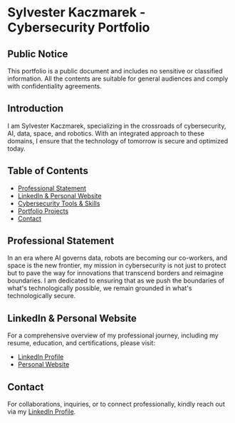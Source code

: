 # Sylvester Kaczmarek - Cybersecurity Portfolio

## Public Notice
This portfolio is a public document and includes no sensitive or classified information. All the contents are suitable for general audiences and comply with confidentiality agreements.

## Introduction

I am Sylvester Kaczmarek, specializing in the crossroads of cybersecurity, AI, data, space, and robotics. With an integrated approach to these domains, I ensure that the technology of tomorrow is secure and optimized today.

## Table of Contents

- [Professional Statement](#professional-statement)
- [LinkedIn & Personal Website](#linkedin--personal-website)
- [Cybersecurity Tools & Skills](skills.md)
- [Portfolio Projects](projects/)
- [Contact](#contact)

## Professional Statement

In an era where AI governs data, robots are becoming our co-workers, and space is the new frontier, my mission in cybersecurity is not just to protect but to pave the way for innovations that transcend borders and reimagine boundaries. I am dedicated to ensuring that as we push the boundaries of what's technologically possible, we remain grounded in what's technologically secure.

## LinkedIn & Personal Website

For a comprehensive overview of my professional journey, including my resume, education, and certifications, please visit:
- [LinkedIn Profile](https://www.linkedin.com/in/sylvesterkaczmarek/)
- [Personal Website](http://www.sylvesterkaczmarek.com)

## Contact

For collaborations, inquiries, or to connect professionally, kindly reach out via my [LinkedIn Profile](https://www.linkedin.com/in/sylvesterkaczmarek/).
